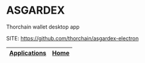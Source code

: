 # ASGARDEX
 
 Thorchain wallet desktop app
 
 SITE: https://github.com/thorchain/asgardex-electron

 | [Applications](https://portable-linux-apps.github.io/apps.html) | [Home](https://portable-linux-apps.github.io)
 | --- | --- |
